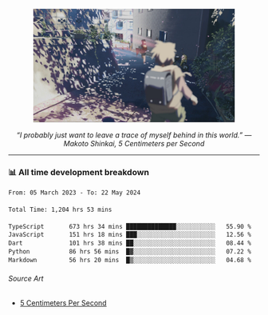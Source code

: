<p align="center"><img src="asset/header.jpg" width="80%"/></p>
<p align="center"><i>“I probably just want to leave a trace of myself behind in this world.” ― Makoto Shinkai, 5 Centimeters per Second</i></p>

---
<!--
<details>
  <summary>📃 My Resume</summary>

### Education

- 📖 **Computer Science**\
📆 10/2021 - present\
📍 **Thang Long University** - Hoang Mai, Hanoi, Vietnam

### Experience

<img align="right" src="https://img.shields.io/badge/Figma-F24E1E?style=flat&logo=figma&logoColor=white"/>
<img align="right" src="https://img.shields.io/badge/node.js-6DA55F?style=flat&logo=node.js&logoColor=white"/>
<img align="right" src="https://img.shields.io/badge/Next.js-black?style=flat&logo=next.js&logoColor=white"/>
<img align="right" src="https://img.shields.io/badge/TypeScript-007ACC?style=flat&logo=typescript&logoColor=white"/>


- 👨‍💻 **Frontend Web Intern**\
📆 07/2023 - present\
📍 **MQ ICT Solutions** - Hoang Mai, Hanoi, Vietnam
</details> 
-->

### 📊 All time development breakdown

<!--START_SECTION:waka-->

```txt
From: 05 March 2023 - To: 22 May 2024

Total Time: 1,204 hrs 53 mins

TypeScript       673 hrs 34 mins ██████████████░░░░░░░░░░░   55.90 %
JavaScript       151 hrs 18 mins ███░░░░░░░░░░░░░░░░░░░░░░   12.56 %
Dart             101 hrs 38 mins ██░░░░░░░░░░░░░░░░░░░░░░░   08.44 %
Python           86 hrs 56 mins  █▓░░░░░░░░░░░░░░░░░░░░░░░   07.22 %
Markdown         56 hrs 20 mins  █▒░░░░░░░░░░░░░░░░░░░░░░░   04.68 %
```

<!--END_SECTION:waka-->

###### Source Art

-  [5 Centimeters Per Second](https://wallhaven.cc/w/nrowq1)

